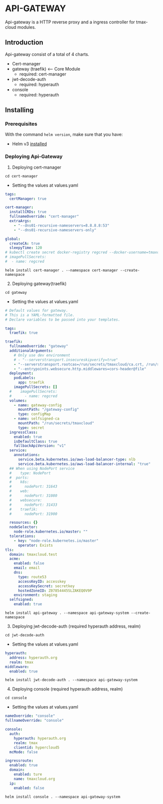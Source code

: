 # API-GATEWAY

Api-gateway is a HTTP reverse proxy and a ingress controller for tmax-cloud modules.

## Introduction

Api-gateway consist of a total of 4 charts.
- Cert-manager
- gateway (traefik) <-- Core Module
    - required: cert-manager
- jwt-decode-auth
    - required: hyperauth
- console
    - required: hyperauth

## Installing

### Prerequisites

With the command `helm version`, make sure that you have:
- Helm v3 [installed](https://helm.sh/docs/using_helm/#installing-helm)

### Deploying Api-Gateway
1. Deploying cert-manager
```shell
cd cert-manager
```
- Setting the values at values.yaml
```yaml
tags:
  certManager: true

cert-manager:
  installCRDs: true
  fullnameOverride: "cert-manager"
  extraArgs:
    - "--dns01-recursive-nameservers=8.8.8.8:53"
    - "--dns01-recursive-nameservers-only"

global:
  createCA: true
  sleepyTime: 120
# kubectl create secret docker-registry regcred --docker-username=tmaxcloudck --docker-password=$PASSWD 
# imagePullSecrets:
#  - name: regcred
```
```shell
helm install cert-manager . --namespace cert-manager --create-namespace      
```
2. Deploying gateway(traefik)
```shell
cd gateway
```
- Setting the values at values.yaml
```yaml
# Default values for gateway.
# This is a YAML-formatted file.
# Declare variables to be passed into your templates.

tags:
  traefik: true

traefik:
  fullnameOverride: "gateway"
  additionalArguments:
    # Only use dev environment
    # - "--serverstransport.insecureskipverify=true"
    - "--serverstransport.rootcas=/run/secrets/tmaxcloud/ca.crt, /run/secrets/kubernetes.io/serviceaccount/ca.crt"
    - "--entrypoints.websecure.http.middlewares=cors-header@file"
  deployment:
    podLabels:
      app: traefik
    imagePullSecrets: []
  #    imagePullSecrets:
  #      - name: regcred
  volumes:
    - name: gateway-config
      mountPath: "/gateway-config"
      type: configMap
    - name: selfsigned-ca
      mountPath: "/run/secrets/tmaxcloud"
      type: secret
  ingressClass:
    enabled: true
    isDefaultClass: true
    fallbackApiVersion: "v1"
  service:
    annotations:
      service.beta.kubernetes.io/aws-load-balancer-type: nlb
      service.beta.kubernetes.io/aws-load-balancer-internal: "true"
  ## When using NodePort service
  #    type: NodePort
  #  ports:
  #    k8s:
  #      nodePort: 31643
  #    web:
  #      nodePort: 31080
  #    websecure:
  #      nodePort: 31433
  #    traefik:
  #      nodePort: 31900

  resources: {}
  nodeSelector:
    node-role.kubernetes.io/master: ""
  tolerations:
    - key: "node-role.kubernetes.io/master"
      operator: Exists
tls:
  domain: tmaxcloud.test
  acme:
    enabled: false
    email: email
    dns:
      type: route53
      accessKeyID: accesskey
      accessKeySecret: secretkey
      hostedZoneID: Z07854445SLZAKEQ0V9P
    environment: staging
  selfsigned:
    enabled: true
```
```shell
helm install api-gateway . --namespace api-gateway-system --create-namespace 
```
3. Deploying jwt-decode-auth (required hyperauth address, realm)
```shell
cd jwt-decode-auth 
```
- Setting the values at values.yaml
```yaml
hyperauth:
  address: hyperauth.org
  realm: tmax
middleware:
  enabled: true
```
```shell
helm install jwt-decode-auth . --namespace api-gateway-system
```
4. Deploying console (required hyperauth address, realm)
```shell
cd console
```
- Setting the values at values.yaml
```yaml
nameOverride: "console"
fullnameOverride: "console"

console:
  auth:
    hyperauth: hyperauth.org
    realm: tmax
    clientid: hypercloud5
  mcMode: false

ingressroute:
  enabled: true
  domain:
    enabled: ture
    name: tmaxcloud.org
  ip:
    enabled: false
```
```shell
helm install console . --namespace api-gateway-system
```